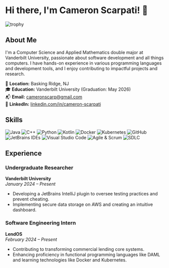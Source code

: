 # Hi there, I'm Cameron Scarpati! 👋

![trophy](https://github-profile-trophy.vercel.app/?username=CameronScarpati&theme=onedark)

## About Me

I'm a Computer Science and Applied Mathematics double major at Vanderbilt University, passionate about software development and all things computers. I have hands-on experience in various programming languages and development tools, and I enjoy contributing to impactful projects and research.

📍 **Location:** Basking Ridge, NJ  
🎓 **Education:** Vanderbilt University (Graduation: May 2026)  
📬 **Email:** [cameronscarp@gmail.com](mailto:cameronscarp@gmail.com)  
🔗 **LinkedIn:** [linkedin.com/in/cameron-scarpati](https://linkedin.com/in/cameron-scarpati)  

## Skills

![Java](https://img.shields.io/badge/Java-Proficient-brightgreen)
![C++](https://img.shields.io/badge/C++-Limited%20Proficiency-yellow)
![Python](https://img.shields.io/badge/Python-Beginner-orange)
![Kotlin](https://img.shields.io/badge/Kotlin-Beginner-orange)
![Docker](https://img.shields.io/badge/Docker-Intermediate-blue)
![Kubernetes](https://img.shields.io/badge/Kubernetes-Intermediate-blue)
![GitHub](https://img.shields.io/badge/GitHub-Expert-brightgreen)
![JetBrains IDEs](https://img.shields.io/badge/JetBrains%20IDEs-Expert-brightgreen)
![Visual Studio Code](https://img.shields.io/badge/VS%20Code-Expert-brightgreen)
![Agile & Scrum](https://img.shields.io/badge/Agile%20%26%20Scrum-Experienced-blue)
![SDLC](https://img.shields.io/badge/Software%20Development%20Life%20Cycle-Experienced-blue)

## Experience

### Undergraduate Researcher
**Vanderbilt University**  
*January 2024 – Present*  
- Developing a JetBrains IntelliJ plugin to oversee testing practices and prevent cheating.
- Implementing secure data storage on AWS and creating an intuitive dashboard.

### Software Engineering Intern
**LendOS**  
*February 2024 – Present*  
- Contributing to transforming commercial lending core systems.
- Enhancing proficiency in functional programming languages like DAML and learning technologies like Docker and Kubernetes.
